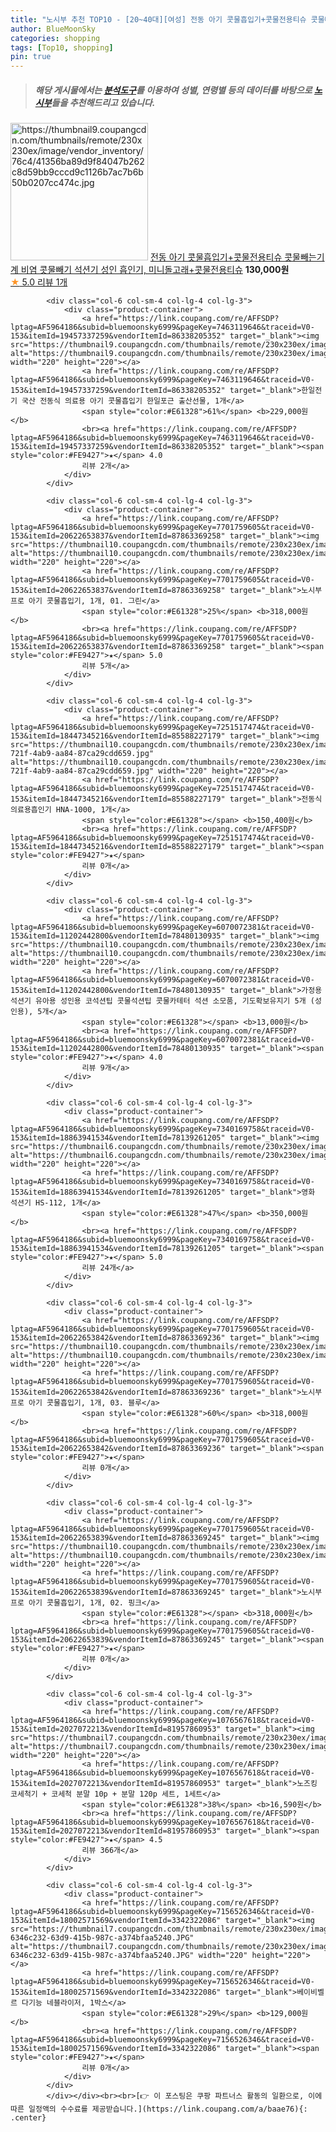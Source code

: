 ```yaml
---
title: "노시부 추천 TOP10 - [20~40대][여성] 전동 아기 콧물흡입기+콧물전용티슈 콧물빼는기계 비염 콧물빼기 석션기 성인 흡인기, 미니돌고래+콧물전용티슈"
author: BlueMoonSky
categories: shopping
tags: [Top10, shopping]
pin: true
---
```


> ##### 해당 게시물에서는 [**분석도구**](https://itemscout.io/)를 이용하여 **성별**, **연령별** 등의 데이터를 바탕으로 [**노시부**](https://link.coupang.com/a/baae76)들을 추천해드리고 있습니다.
<div class="container"><div class="row">
            <div class="col-6 col-sm-4 col-lg-4 col-lg-3">
                <div class="product-container">
                    <a href="https://link.coupang.com/re/AFFSDP?lptag=AF5964186&subid=bluemoonsky6999&pageKey=6903738392&traceid=V0-153&itemId=16612463783&vendorItemId=83797204816" target="_blank"><img src="https://thumbnail9.coupangcdn.com/thumbnails/remote/230x230ex/image/vendor_inventory/76c4/41356ba89d9f84047b262c8d59bb9cccd9c1126b7ac7b6b50b0207cc474c.jpg" alt="https://thumbnail9.coupangcdn.com/thumbnails/remote/230x230ex/image/vendor_inventory/76c4/41356ba89d9f84047b262c8d59bb9cccd9c1126b7ac7b6b50b0207cc474c.jpg" width="220" height="220"></a>
                    <a href="https://link.coupang.com/re/AFFSDP?lptag=AF5964186&subid=bluemoonsky6999&pageKey=6903738392&traceid=V0-153&itemId=16612463783&vendorItemId=83797204816" target="_blank">전동 아기 콧물흡입기+콧물전용티슈 콧물빼는기계 비염 콧물빼기 석션기 성인 흡인기, 미니돌고래+콧물전용티슈</a>
                    <span style="color:#E61328"></span> <b>130,000원</b>
                    <br><a href="https://link.coupang.com/re/AFFSDP?lptag=AF5964186&subid=bluemoonsky6999&pageKey=6903738392&traceid=V0-153&itemId=16612463783&vendorItemId=83797204816" target="_blank"><span style="color:#FE9427">★</span> 5.0
                    리뷰 1개</a>
                </div>
            </div>
            
            <div class="col-6 col-sm-4 col-lg-4 col-lg-3">
                <div class="product-container">
                    <a href="https://link.coupang.com/re/AFFSDP?lptag=AF5964186&subid=bluemoonsky6999&pageKey=7463119646&traceid=V0-153&itemId=19457337259&vendorItemId=86338205352" target="_blank"><img src="https://thumbnail9.coupangcdn.com/thumbnails/remote/230x230ex/image/vendor_inventory/ce26/697bb7845b180a2da1a6e918da619f4f50b4d90bf2d8538f8f0693e157a5.jpg" alt="https://thumbnail9.coupangcdn.com/thumbnails/remote/230x230ex/image/vendor_inventory/ce26/697bb7845b180a2da1a6e918da619f4f50b4d90bf2d8538f8f0693e157a5.jpg" width="220" height="220"></a>
                    <a href="https://link.coupang.com/re/AFFSDP?lptag=AF5964186&subid=bluemoonsky6999&pageKey=7463119646&traceid=V0-153&itemId=19457337259&vendorItemId=86338205352" target="_blank">한일전기 국산 전동식 의료용 아기 콧물흡입기 한일포근 출산선물, 1개</a>
                    <span style="color:#E61328">61%</span> <b>229,000원</b>
                    <br><a href="https://link.coupang.com/re/AFFSDP?lptag=AF5964186&subid=bluemoonsky6999&pageKey=7463119646&traceid=V0-153&itemId=19457337259&vendorItemId=86338205352" target="_blank"><span style="color:#FE9427">★</span> 4.0
                    리뷰 2개</a>
                </div>
            </div>
            
            <div class="col-6 col-sm-4 col-lg-4 col-lg-3">
                <div class="product-container">
                    <a href="https://link.coupang.com/re/AFFSDP?lptag=AF5964186&subid=bluemoonsky6999&pageKey=7701759605&traceid=V0-153&itemId=20622653837&vendorItemId=87863369258" target="_blank"><img src="https://thumbnail10.coupangcdn.com/thumbnails/remote/230x230ex/image/vendor_inventory/297a/c4a5f5cffbea7c0e827184cef3ac93559706b567fed8066efbaf9d4b8347.png" alt="https://thumbnail10.coupangcdn.com/thumbnails/remote/230x230ex/image/vendor_inventory/297a/c4a5f5cffbea7c0e827184cef3ac93559706b567fed8066efbaf9d4b8347.png" width="220" height="220"></a>
                    <a href="https://link.coupang.com/re/AFFSDP?lptag=AF5964186&subid=bluemoonsky6999&pageKey=7701759605&traceid=V0-153&itemId=20622653837&vendorItemId=87863369258" target="_blank">노시부 프로 아기 콧물흡입기, 1개, 01. 그린</a>
                    <span style="color:#E61328">25%</span> <b>318,000원</b>
                    <br><a href="https://link.coupang.com/re/AFFSDP?lptag=AF5964186&subid=bluemoonsky6999&pageKey=7701759605&traceid=V0-153&itemId=20622653837&vendorItemId=87863369258" target="_blank"><span style="color:#FE9427">★</span> 5.0
                    리뷰 5개</a>
                </div>
            </div>
            
            <div class="col-6 col-sm-4 col-lg-4 col-lg-3">
                <div class="product-container">
                    <a href="https://link.coupang.com/re/AFFSDP?lptag=AF5964186&subid=bluemoonsky6999&pageKey=7251517474&traceid=V0-153&itemId=18447345216&vendorItemId=85588227179" target="_blank"><img src="https://thumbnail10.coupangcdn.com/thumbnails/remote/230x230ex/image/retail/images/2023/04/07/14/7/ae1baaec-721f-4ab9-aa84-87ca29cdd659.jpg" alt="https://thumbnail10.coupangcdn.com/thumbnails/remote/230x230ex/image/retail/images/2023/04/07/14/7/ae1baaec-721f-4ab9-aa84-87ca29cdd659.jpg" width="220" height="220"></a>
                    <a href="https://link.coupang.com/re/AFFSDP?lptag=AF5964186&subid=bluemoonsky6999&pageKey=7251517474&traceid=V0-153&itemId=18447345216&vendorItemId=85588227179" target="_blank">전동식 의료용흡인기 HNA-1000, 1개</a>
                    <span style="color:#E61328"></span> <b>150,400원</b>
                    <br><a href="https://link.coupang.com/re/AFFSDP?lptag=AF5964186&subid=bluemoonsky6999&pageKey=7251517474&traceid=V0-153&itemId=18447345216&vendorItemId=85588227179" target="_blank"><span style="color:#FE9427">★</span> 
                    리뷰 0개</a>
                </div>
            </div>
            
            <div class="col-6 col-sm-4 col-lg-4 col-lg-3">
                <div class="product-container">
                    <a href="https://link.coupang.com/re/AFFSDP?lptag=AF5964186&subid=bluemoonsky6999&pageKey=6070072381&traceid=V0-153&itemId=11202442800&vendorItemId=78480130935" target="_blank"><img src="https://thumbnail10.coupangcdn.com/thumbnails/remote/230x230ex/image/vendor_inventory/7ab3/d79cc9399ec6ed05b956ec5a0927a9b534a51edac3368bb3a5306529b4e2.jpg" alt="https://thumbnail10.coupangcdn.com/thumbnails/remote/230x230ex/image/vendor_inventory/7ab3/d79cc9399ec6ed05b956ec5a0927a9b534a51edac3368bb3a5306529b4e2.jpg" width="220" height="220"></a>
                    <a href="https://link.coupang.com/re/AFFSDP?lptag=AF5964186&subid=bluemoonsky6999&pageKey=6070072381&traceid=V0-153&itemId=11202442800&vendorItemId=78480130935" target="_blank">가정용 석션기 유아용 성인용 코석션팁 콧물석션팁 콧물카테터 석션 소모품, 기도확보유지기 5개 (성인용), 5개</a>
                    <span style="color:#E61328"></span> <b>13,000원</b>
                    <br><a href="https://link.coupang.com/re/AFFSDP?lptag=AF5964186&subid=bluemoonsky6999&pageKey=6070072381&traceid=V0-153&itemId=11202442800&vendorItemId=78480130935" target="_blank"><span style="color:#FE9427">★</span> 4.0
                    리뷰 9개</a>
                </div>
            </div>
            
            <div class="col-6 col-sm-4 col-lg-4 col-lg-3">
                <div class="product-container">
                    <a href="https://link.coupang.com/re/AFFSDP?lptag=AF5964186&subid=bluemoonsky6999&pageKey=7340169758&traceid=V0-153&itemId=18863941534&vendorItemId=78139261205" target="_blank"><img src="https://thumbnail6.coupangcdn.com/thumbnails/remote/230x230ex/image/vendor_inventory/49e8/61381ef6259671cffd20c6a51b980a3763f46068ac0e57cdd18abadb0cbe.jpg" alt="https://thumbnail6.coupangcdn.com/thumbnails/remote/230x230ex/image/vendor_inventory/49e8/61381ef6259671cffd20c6a51b980a3763f46068ac0e57cdd18abadb0cbe.jpg" width="220" height="220"></a>
                    <a href="https://link.coupang.com/re/AFFSDP?lptag=AF5964186&subid=bluemoonsky6999&pageKey=7340169758&traceid=V0-153&itemId=18863941534&vendorItemId=78139261205" target="_blank">영화 석션기 HS-112, 1개</a>
                    <span style="color:#E61328">47%</span> <b>350,000원</b>
                    <br><a href="https://link.coupang.com/re/AFFSDP?lptag=AF5964186&subid=bluemoonsky6999&pageKey=7340169758&traceid=V0-153&itemId=18863941534&vendorItemId=78139261205" target="_blank"><span style="color:#FE9427">★</span> 5.0
                    리뷰 24개</a>
                </div>
            </div>
            
            <div class="col-6 col-sm-4 col-lg-4 col-lg-3">
                <div class="product-container">
                    <a href="https://link.coupang.com/re/AFFSDP?lptag=AF5964186&subid=bluemoonsky6999&pageKey=7701759605&traceid=V0-153&itemId=20622653842&vendorItemId=87863369236" target="_blank"><img src="https://thumbnail10.coupangcdn.com/thumbnails/remote/230x230ex/image/vendor_inventory/297a/c4a5f5cffbea7c0e827184cef3ac93559706b567fed8066efbaf9d4b8347.png" alt="https://thumbnail10.coupangcdn.com/thumbnails/remote/230x230ex/image/vendor_inventory/297a/c4a5f5cffbea7c0e827184cef3ac93559706b567fed8066efbaf9d4b8347.png" width="220" height="220"></a>
                    <a href="https://link.coupang.com/re/AFFSDP?lptag=AF5964186&subid=bluemoonsky6999&pageKey=7701759605&traceid=V0-153&itemId=20622653842&vendorItemId=87863369236" target="_blank">노시부 프로 아기 콧물흡입기, 1개, 03. 블루</a>
                    <span style="color:#E61328">60%</span> <b>318,000원</b>
                    <br><a href="https://link.coupang.com/re/AFFSDP?lptag=AF5964186&subid=bluemoonsky6999&pageKey=7701759605&traceid=V0-153&itemId=20622653842&vendorItemId=87863369236" target="_blank"><span style="color:#FE9427">★</span> 
                    리뷰 0개</a>
                </div>
            </div>
            
            <div class="col-6 col-sm-4 col-lg-4 col-lg-3">
                <div class="product-container">
                    <a href="https://link.coupang.com/re/AFFSDP?lptag=AF5964186&subid=bluemoonsky6999&pageKey=7701759605&traceid=V0-153&itemId=20622653839&vendorItemId=87863369245" target="_blank"><img src="https://thumbnail10.coupangcdn.com/thumbnails/remote/230x230ex/image/vendor_inventory/297a/c4a5f5cffbea7c0e827184cef3ac93559706b567fed8066efbaf9d4b8347.png" alt="https://thumbnail10.coupangcdn.com/thumbnails/remote/230x230ex/image/vendor_inventory/297a/c4a5f5cffbea7c0e827184cef3ac93559706b567fed8066efbaf9d4b8347.png" width="220" height="220"></a>
                    <a href="https://link.coupang.com/re/AFFSDP?lptag=AF5964186&subid=bluemoonsky6999&pageKey=7701759605&traceid=V0-153&itemId=20622653839&vendorItemId=87863369245" target="_blank">노시부 프로 아기 콧물흡입기, 1개, 02. 핑크</a>
                    <span style="color:#E61328"></span> <b>318,000원</b>
                    <br><a href="https://link.coupang.com/re/AFFSDP?lptag=AF5964186&subid=bluemoonsky6999&pageKey=7701759605&traceid=V0-153&itemId=20622653839&vendorItemId=87863369245" target="_blank"><span style="color:#FE9427">★</span> 
                    리뷰 0개</a>
                </div>
            </div>
            
            <div class="col-6 col-sm-4 col-lg-4 col-lg-3">
                <div class="product-container">
                    <a href="https://link.coupang.com/re/AFFSDP?lptag=AF5964186&subid=bluemoonsky6999&pageKey=1076567618&traceid=V0-153&itemId=2027072213&vendorItemId=81957860953" target="_blank"><img src="https://thumbnail7.coupangcdn.com/thumbnails/remote/230x230ex/image/vendor_inventory/7e82/511173668e80493b2d3518450bd6209a2c9f9a66277c70a95e1115738747.jpg" alt="https://thumbnail7.coupangcdn.com/thumbnails/remote/230x230ex/image/vendor_inventory/7e82/511173668e80493b2d3518450bd6209a2c9f9a66277c70a95e1115738747.jpg" width="220" height="220"></a>
                    <a href="https://link.coupang.com/re/AFFSDP?lptag=AF5964186&subid=bluemoonsky6999&pageKey=1076567618&traceid=V0-153&itemId=2027072213&vendorItemId=81957860953" target="_blank">노즈킹 코세척기 + 코세척 분말 10p + 분말 120p 세트, 1세트</a>
                    <span style="color:#E61328">38%</span> <b>16,590원</b>
                    <br><a href="https://link.coupang.com/re/AFFSDP?lptag=AF5964186&subid=bluemoonsky6999&pageKey=1076567618&traceid=V0-153&itemId=2027072213&vendorItemId=81957860953" target="_blank"><span style="color:#FE9427">★</span> 4.5
                    리뷰 366개</a>
                </div>
            </div>
            
            <div class="col-6 col-sm-4 col-lg-4 col-lg-3">
                <div class="product-container">
                    <a href="https://link.coupang.com/re/AFFSDP?lptag=AF5964186&subid=bluemoonsky6999&pageKey=7156526346&traceid=V0-153&itemId=18002571569&vendorItemId=3342322086" target="_blank"><img src="https://thumbnail7.coupangcdn.com/thumbnails/remote/230x230ex/image/retail/images/2264117699196310-6346c232-63d9-415b-987c-a374bfaa5240.JPG" alt="https://thumbnail7.coupangcdn.com/thumbnails/remote/230x230ex/image/retail/images/2264117699196310-6346c232-63d9-415b-987c-a374bfaa5240.JPG" width="220" height="220"></a>
                    <a href="https://link.coupang.com/re/AFFSDP?lptag=AF5964186&subid=bluemoonsky6999&pageKey=7156526346&traceid=V0-153&itemId=18002571569&vendorItemId=3342322086" target="_blank">베이비벨르 다기능 네블라이저, 1박스</a>
                    <span style="color:#E61328">29%</span> <b>129,000원</b>
                    <br><a href="https://link.coupang.com/re/AFFSDP?lptag=AF5964186&subid=bluemoonsky6999&pageKey=7156526346&traceid=V0-153&itemId=18002571569&vendorItemId=3342322086" target="_blank"><span style="color:#FE9427">★</span> 
                    리뷰 0개</a>
                </div>
            </div>
            </div></div><br><br>[👉 이 포스팅은 쿠팡 파트너스 활동의 일환으로, 이에 따른 일정액의 수수료를 제공받습니다.](https://link.coupang.com/a/baae76){: .center}